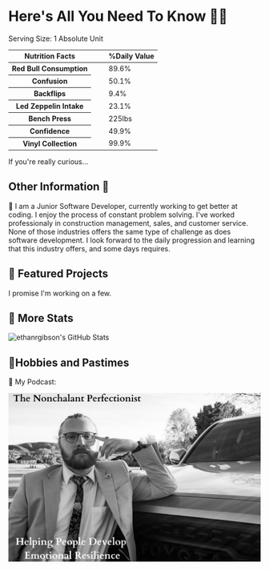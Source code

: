 <h1>Here's All You Need To Know 🫵🫡</h1>

<body>
  <div class="container-fluid">
    <div class="row text-center">
      <div class="col-md-2">
        <div class="mt-3 border border-dark border-3">
          <table class="table">
            <thead>
              <span class="fw-bold fs-5">Serving Size: </span>
              <span class="fw-bold fs-7 text-end">1 Absolute Unit</span>
              <tr class="text-center">
                <th scope="col">Nutrition Facts</th>
                <th></th>
                <th></th>
                <th scope="col">%Daily Value</th>
              </tr>
            </thead>
            <tbody class="table-group-divider">
              <tr>
                <th scope="row">Red Bull Consumption</th>
                <td> </td>
                <td> </td>
                <td>89.6%</td>
              </tr>
              <tr>
                <th scope="row">Confusion</th>
                <td> </td>
                <td> </td>
                <td>50.1%</td>
              </tr>
              <tr>
                <th scope="row">Backflips</th>
                <td> </td>
                <td> </td>
                <td>9.4%</td>
              </tr>
              <tr>
                <th scope="row">Led Zeppelin Intake</th>
                <td> </td>
                <td> </td>
                <td>23.1%</td>
              </tr>
              <tr>
                <th scope="row">Bench Press</th>
                <td> </td>
                <td> </td>
                <td>225lbs</td>
              </tr>
              <tr>
                <th scope="row">Confidence</th>
                <td> </td>
                <td> </td>
                <td>49.9%</td>
              </tr>
              <tr>
                <th scope="row">Vinyl Collection</th>
                <td> </td>
                <td> </td>
                <td>99.9%</td>
              </tr>
            </tbody>
          </table>
        </div>
      </div>
    </div>
  </div>
</body>

If you're really curious...

<h2>Other Information 🗿</h2>

<p>
🥛 I am a Junior Software Developer, currently working to get better at coding. I enjoy the process of constant problem solving. I've worked professionaly in construction management, sales, and customer service. None of those industries offers the same type of challenge as does software development. I look forward to the daily progression and learning that this industry offers, and some days requires.
</p>

<p>
<h2>🧉 Featured Projects</h2>
  
I promise I'm working on a few.

</p>

<p>
<h2>🥣 More Stats</h2>

<img src="https://github-readme-stats.vercel.app/api?username=ethanrgibson&theme=nord&show_icons=true&hide_border=true&count_private=true" alt="ethanrgibson's GitHub Stats" />

</p>

<p>
<h2>🧃Hobbies and Pastimes</h2>

🦍 My Podcast:

[<img src="Podcast New Cover.png">](https://open.spotify.com/show/4tDZmFNHrKg7QYaZcAN9n8?si=V_Ql7ZseQ1ucI7L6FqIsuw )

</p>


<!--
**ethanrgibson/ethanrgibson** is a ✨ _special_ ✨ repository because its `README.md` (this file) appears on your GitHub profile.

Here are some ideas to get you started:

- 🔭 I’m currently working on ...
- 🌱 I’m currently learning ...
- 👯 I’m looking to collaborate on ...
- 🤔 I’m looking for help with ...
- 💬 Ask me about ...
- 📫 How to reach me: ...
- 😄 Pronouns: ...
- ⚡ Fun fact: ...
-->
